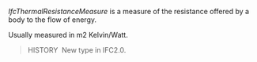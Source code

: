 _IfcThermalResistanceMeasure_ is a measure of the resistance offered by a body to the flow of energy.

Usually measured in m2 Kelvin/Watt.

> HISTORY&nbsp; New type in IFC2.0.